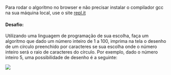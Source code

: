 Para rodar o algoritmo no browser e não precisar instalar o compilador gcc na sua máquina local, use o site [repl.it](https://repl.it/languages/c)


#### Desafio:
Utilizando uma linguagem de programação de sua escolha, faça um algoritmo que dado um número inteiro de 1 a 100, imprima na tela o desenho de um círculo preenchido por caracteres se sua escolha onde o número inteiro será o raio de caracteres do círculo.
Por exemplo, dado o número inteiro 5, uma possibilidade de desenho é a seguinte:

<img src="https://lh5.googleusercontent.com/6GgubLJln5-R5djPsvlqFIJ6Kss6LpVQSxgJiNdBRsGDzfU0iZ7vPsVV8kFdOxgzV6jQygWzMhnFro-ksF6GAHmFSPJEZ-sVHb7pYlv87sGfoekQpPrtNgP08BA6888y5Y-hH03b"></img>
